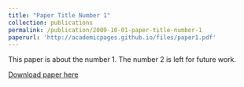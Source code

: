 ```yaml
---
title: "Paper Title Number 1"
collection: publications
permalink: /publication/2009-10-01-paper-title-number-1
paperurl: 'http://academicpages.github.io/files/paper1.pdf'
---
```

This paper is about the number 1. The number 2 is left for future work.

[Download paper here](http://academicpages.github.io/files/paper1.pdf)

